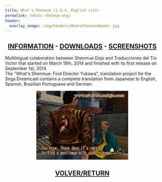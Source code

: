 ```yaml
---
title: What's Shenmue (1.0.4, English site)
permalink: /whats-shenmue-eng/
header:
  overlay_image: /img/headers/WhatsShenmueHeader.jpg
---
```

<h2 style="text-align: center;"><strong><a href="/whats-shenmue-eng/information/">INFORMATION</a> - <a href="/whats-shenmue-eng/download/">DOWNLOADS</a> - <a href="/whats-shenmue-eng/screenshots/">SCREENSHOTS</a></strong></h2>

Multilingual colaboration between Shenmue Dojo and Traducciones del Tío Victor that 
started on March 19th, 2014 and finished with its first release on September 1st, 2014.  
The "What's Shenmue: Find Director Yukawa", translation project for the Sega Dreamcast 
contains a complete translation from Japanese to English, Spanish, Brazilian Portuguese 
and German.

<center><img src="/img/2014/09/WhatsShenmueEN-20140622-04.jpg" width="300" height="225" /></center>

<h2 style="text-align: center;"><strong><a href="/whats-shenmue/">VOLVER/RETURN</a></strong></h2>
